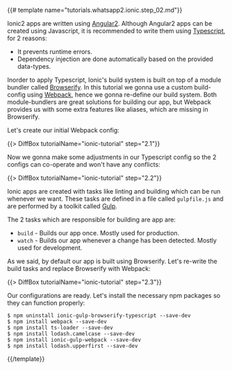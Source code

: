 {{# template name="tutorials.whatsapp2.ionic.step_02.md"}}

Ionic2 apps are written using [Angular2](angular.io). Although Angular2 apps can be created using Javascript, it is recommended to write them using [Typescript](typescriptlang.org), for 2 reasons:

- It prevents runtime errors.
- Dependency injection are done automatically based on the provided data-types.

Inorder to apply Typescript, Ionic's build system is built on top of a module bundler called [Browserify](browserify.org). In this tutorial we gonna use a custom build-config using [Webpack](webpack.github.io), hence we gonna re-define our build system. Both module-bundlers are great solutions for building our app, but Webpack provides us with some extra features like aliases, which are missing in Browserify.

Let's create our initial Webpack config:

{{> DiffBox tutorialName="ionic-tutorial" step="2.1"}}

Now we gonna make some adjustments in our Typescript config so the 2 configs can co-operate and won't have any conflicts:

{{> DiffBox tutorialName="ionic-tutorial" step="2.2"}}

Ionic apps are created with tasks like linting and building which can be run whenever we want. These tasks are defined in a file called `gulpfile.js` and are performed by a toolkit called [Gulp](gulpjs.com).

The 2 tasks which are responsible for building are app are:

- `build` - Builds our app once. Mostly used for production.
- `watch` - Builds our app whenever a change has been detected. Mostly used for development.

As we said, by default our app is built using Browserify. Let's re-write the build tasks and replace Browserify with Webpack:

{{> DiffBox tutorialName="ionic-tutorial" step="2.3"}}

Our configurations are ready. Let's install the necessary npm packages so they can function properly:

    $ npm uninstall ionic-gulp-browserify-typescript --save-dev
    $ npm install webpack --save-dev
    $ npm install ts-loader --save-dev
    $ npm install lodash.camelcase --save-dev
    $ npm install ionic-gulp-webpack --save-dev
    $ npm install lodash.upperfirst --save-dev

{{/template}}
